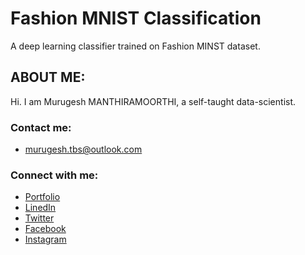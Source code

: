 # Fashion MNIST Classification

A deep learning classifier trained on Fashion MINST dataset.

## ABOUT ME:
Hi. I am Murugesh MANTHIRAMOORTHI, a self-taught data-scientist. 

### Contact me:

* [murugesh.tbs@outlook.com](mailto:murugesh.tbs@outlook.com)

### Connect with me:

* [Portfolio](https://murugeshmanthiramoorthi.github.io/)
* [LinedIn](https://www.linkedin.com/in/murugesh-manthiramoorthi/)
* [Twitter](https://twitter.com/murugesh__m)
* [Facebook](https://www.facebook.com/murugeshmanthiramoorthi/)
* [Instagram](https://www.instagram.com/murugesh__m/)
